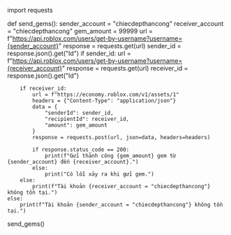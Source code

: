 import requests

def send_gems():
    sender_account = "chiecdepthancong"
    receiver_account = "chiecdepthancong"
    gem_amount = 99999
    url = f"https://api.roblox.com/users/get-by-username?username={sender_account}"
    response = requests.get(url)
    sender_id = response.json().get("Id")
    if sender_id:
        url = f"https://api.roblox.com/users/get-by-username?username={receiver_account}"
        response = requests.get(url)
        receiver_id = response.json().get("Id")

        if receiver_id:
            url = f"https://economy.roblox.com/v1/assets/1"
            headers = {"Content-Type": "application/json"}
            data = {
                "senderId": sender_id,
                "recipientId": receiver_id,
                "amount": gem_amount
            }
            response = requests.post(url, json=data, headers=headers)

            if response.status_code == 200:
                print(f"Gửi thành công {gem_amount} gem từ {sender_account} đến {receiver_account}.")
            else:
                print("Có lỗi xảy ra khi gửi gem.")
        else:
            print(f"Tài khoản {receiver_account = "chiecdepthancong"} không tồn tại.")
    else:
        print(f"Tài khoản {sender_account = "chiecdepthancong"} không tồn tại.")
send_gems()

